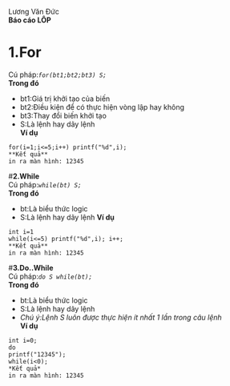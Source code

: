Lương Văn Đức  
**Báo cáo LÔP**  
# **1.For**  
Cú pháp:*`for(bt1;bt2;bt3) S;`*  
**Trong đó**    
* bt1:Giá trị khởi tạo của biến    
* bt2:Điều kiện để có thực hiện vòng lập hay không    
* bt3:Thay đổi biến khởi tạo
* S:Là lệnh hay dãy lệnh  
**Ví dụ**  
```  
for(i=1;i<=5;i++) printf("%d",i);  
**Kết quả**  
in ra màn hình: 12345  
```  
#**2.While**  
Cú pháp:*`while(bt) S;`*  
**Trong đó**  
* bt:Là biểu thức logic
* S:Là lệnh hay dãy lệnh
**Ví dụ**  

```  
int i=1
while(i<=5) printf("%d",i); i++;  
**Kết quả**  
in ra màn hình: 12345  
```  
#**3.Do..While**  
Cú pháp:*`do S while(bt);`*  
**Trong đó**  
* bt:Là biểu thức logic
* S:Là lệnh hay dãy lệnh  
* *Chú ý:Lệnh S luôn được thực hiện ít nhất 1 lần trong câu lệnh*  
**Ví dụ**  

```  
int i=0;
do  
printf("12345");
while(i<0);  
*Kết quả*  
in ra màn hình: 12345  
```  
